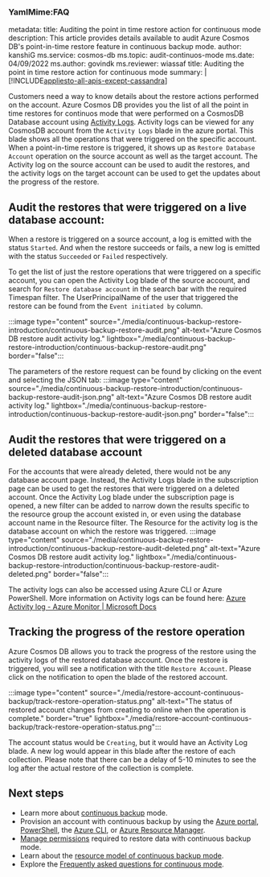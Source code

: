 ### YamlMime:FAQ
metadata:
  title: Auditing the point in time restore action for continuous mode
  description: This article provides details available to audit Azure Cosmos DB's point-in-time restore feature in continuous backup mode.
  author: kanshiG
  ms.service: cosmos-db
  ms.topic: audit-continuos-mode
  ms.date: 04/09/2022
  ms.author: govindk
  ms.reviewer: wiassaf
title: Auditing the point in time restore action for continuous mode
summary: |
  [!INCLUDE[appliesto-all-apis-except-cassandra](includes/appliesto-all-apis-except-cassandra.md)]
  
Customers need a way to know details about the restore actions performed on the account. Azure Cosmos DB provides you the list of all the point in time restores for continuos mode that were performed on a CosmosDB Database account using [Activity Logs](/azure-monitor/essentials/activity-log). Activity logs can be viewed for any CosmosDB account from the `Activity Logs` blade in the azure portal. This blade shows all the operations that were triggered on the specific account. When a point-in-time restore is triggered, it shows up as `Restore Database Account` operation on the source account as well as the target account. The Activity log on the source account can be used to audit the restores, and the activity logs on the target account can be used to get the updates about the progress of the restore. 

## Audit the restores that were triggered on a live database account: 

When a restore is triggered on a source account, a log is emitted with the status `Started`. And when the restore succeeds or fails, a new log is emitted with the status `Succeeded` or `Failed` respectively.  

To get the list of just the restore operations that were triggered on a specific account, you can open the Activity Log blade of the source account, and search for `Restore database account` in the search bar with the required Timespan filter. The UserPrincipalName of the user that triggered the restore can be found from the `Event initiated by` column. 

:::image type="content" source="./media/continuous-backup-restore-introduction/continuous-backup-restore-audit.png" alt-text="Azure Cosmos DB restore audit activity log." lightbox="./media/continuous-backup-restore-introduction/continuous-backup-restore-audit.png" border="false":::

The parameters of the restore request can be found by clicking on the event and selecting the JSON tab: 
:::image type="content" source="./media/continuous-backup-restore-introduction/continuous-backup-restore-audit-json.png" alt-text="Azure Cosmos DB restore audit activity log." lightbox="./media/continuous-backup-restore-introduction/continuous-backup-restore-audit-json.png" border="false":::

## Audit the restores that were triggered on a deleted database account

For the accounts that were already deleted, there would not be any database account page. Instead, the Activity Logs blade in the subscription page can be used to get the restores that were triggered on a deleted account. Once the Activity Log blade under the subscription page is opened, a new filter can be added to narrow down the results specific to the resource group the account existed in, or even using the database account name in the Resource filter. The Resource for the activity log is the database account on which the restore was triggered. 
:::image type="content" source="./media/continuous-backup-restore-introduction/continuous-backup-restore-audit-deleted.png" alt-text="Azure Cosmos DB restore audit activity log." lightbox="./media/continuous-backup-restore-introduction/continuous-backup-restore-audit-deleted.png" border="false":::

The activity logs can also be accessed using Azure CLI or Azure PowerShell. More information on Activity logs can be found here: [Azure Activity log - Azure Monitor | Microsoft Docs](/azure-monitor/essentials/activity-log)

## Tracking the progress of the restore operation 

Azure Cosmos DB allows you to track the progress of the restore using the activity logs of the restored database account. Once the restore is triggered, you will see a notification with the title `Restore Account`.  Please click on the notification to open the blade of the restored account.

:::image type="content" source="./media/restore-account-continuous-backup/track-restore-operation-status.png" alt-text="The status of restored account changes from creating to online when the operation is complete." border="true" lightbox="./media/restore-account-continuous-backup/track-restore-operation-status.png":::

The account status would be `Creating`, but it would have an Activity Log blade. A new log would appear in this blade after the restore of each collection. Please note that there can be a delay of 5-10 minutes to see the log after the actual restore of the collection is complete. 

  ## Next steps
  
  * Learn more about [continuous backup](continuous-backup-restore-introduction.md) mode.
  * Provision an account with continuous backup by using the [Azure portal](provision-account-continuous-backup.md#provision-portal), [PowerShell](provision-account-continuous-backup.md#provision-powershell), the [Azure CLI](provision-account-continuous-backup.md#provision-cli), or [Azure Resource Manager](provision-account-continuous-backup.md#provision-arm-template).
  * [Manage permissions](continuous-backup-restore-permissions.md) required to restore data with continuous backup mode.
  * Learn about the [resource model of continuous backup mode](continuous-backup-restore-resource-model.md).
  * Explore the [Frequently asked questions for continuous mode](continuous-backup-restore-frequently-asked-questions.md).
